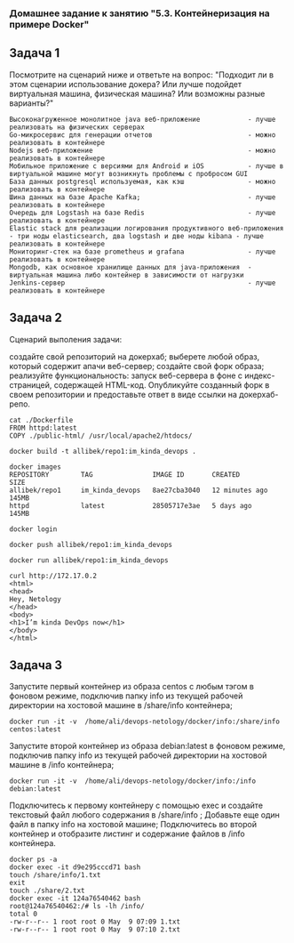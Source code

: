 ### Домашнее задание к занятию "5.3. Контейнеризация на примере Docker"

## Задача 1
Посмотрите на сценарий ниже и ответьте на вопрос: "Подходит ли в этом сценарии использование докера? Или лучше подойдет виртуальная машина, физическая машина? Или возможны разные варианты?"

```
Высоконагруженное монолитное java веб-приложение            - лучше реализовать на физических серверах
Go-микросервис для генерации отчетов                        - можно реализовать в контейнере 
Nodejs веб-приложение                                       - можно реализовать в контейнере
Мобильное приложение c версиями для Android и iOS           - лучше в виртуальной машине могут возникнуть проблемы с пробросом GUI
База данных postgresql используемая, как кэш                - можно реализовать в контейнере
Шина данных на базе Apache Kafka;                           - лучше реализовать в контейнере
Очередь для Logstash на базе Redis                          - лучше реализовать в контейнере
Elastic stack для реализации логирования продуктивного веб-приложения - три ноды elasticsearch, два logstash и две ноды kibana - лучше реализовать в контейнере
Мониторинг-стек на базе prometheus и grafana                - лучше реализовать в контейнере
Mongodb, как основное хранилище данных для java-приложения  - виртуальная машина либо контейнер в зависимости от нагрузки
Jenkins-сервер                                              - лучше реализовать в контейнере
```



## Задача 2
Сценарий выполения задачи:

создайте свой репозиторий на докерхаб;
выберете любой образ, который содержит апачи веб-сервер;
создайте свой форк образа;
реализуйте функциональность: запуск веб-сервера в фоне с индекс-страницей, содержащей HTML-код.
Опубликуйте созданный форк в своем репозитории и предоставьте ответ в виде ссылки на докерхаб-репо.

```
cat ./Dockerfile 
FROM httpd:latest
COPY ./public-html/ /usr/local/apache2/htdocs/

docker build -t allibek/repo1:im_kinda_devops .

docker images
REPOSITORY        TAG               IMAGE ID       CREATED         SIZE
allibek/repo1     im_kinda_devops   8ae27cba3040   12 minutes ago   145MB
httpd             latest            28505717e3ae   5 days ago      145MB

docker login

docker push allibek/repo1:im_kinda_devops

docker run allibek/repo1:im_kinda_devops

curl http://172.17.0.2
<html>
<head>
Hey, Netology
</head>
<body>
<h1>I’m kinda DevOps now</h1>
</body>
</html>
```




## Задача 3
Запустите первый контейнер из образа centos c любым тэгом в фоновом режиме, подключив папку info из текущей рабочей директории на хостовой машине в /share/info контейнера;
```
docker run -it -v  /home/ali/devops-netology/docker/info:/share/info centos:latest
```
Запустите второй контейнер из образа debian:latest в фоновом режиме, подключив папку info из текущей рабочей директории на хостовой машине в /info контейнера;
```
docker run -it -v  /home/ali/devops-netology/docker/info:/info debian:latest
```
Подключитесь к первому контейнеру с помощью exec и создайте текстовый файл любого содержания в /share/info ;
Добавьте еще один файл в папку info на хостовой машине;
Подключитесь во второй контейнер и отобразите листинг и содержание файлов в /info контейнера.

```
docker ps -a
docker exec -it d9e295cccd71 bash
touch /share/info/1.txt
exit
touch ./share/2.txt
docker exec -it 124a76540462 bash
root@124a76540462:/# ls -lh /info/
total 0
-rw-r--r-- 1 root root 0 May  9 07:09 1.txt
-rw-r--r-- 1 root root 0 May  9 07:10 2.txt

```

